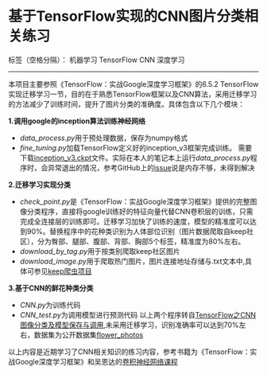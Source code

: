 ﻿# 基于TensorFlow实现的CNN图片分类相关练习

标签（空格分隔）： 机器学习 TensorFlow CNN 深度学习

---

本项目主要参照《TensorFlow：实战Google深度学习框架》的6.5.2 TensorFlow实现迁移学习一节，目的在于熟悉TensorFlow框架以及CNN算法，采用迁移学习的方法减少了训练时间，提升了图片分类的准确度。具体包含以下几个模块：

**1.调用google的inception算法训练神经网络**
- *data_process.py*用于预处理数据，保存为numpy格式
- *fine_tuning.py*加载TensorFlow定义好的inception_v3框架完成训练。
需要下载[inception_v3.ckpt](http://download.tensorflow.org/models/inception_v3_2016_08_28.tar.gz)文件。实际在本人的笔记本上运行*data_process.py*程序时，会异常退出的情况，参考GitHub上的[issue](https://github.com/caicloud/tensorflow-tutorial/issues/96)说是内存不够，未得到解决

**2.迁移学习实现分类**
- *check_point.py*是《TensorFlow：实战Google深度学习框架》提供的完整图像分类程序，直接将google训练好的特征向量代替CNN卷积层的训练，只需完成全连接层的训练即可。迁移学习加快了训练的速度，模型的精准度可以达到90%。替换程序中的花种类识别为人体部位识别（图片数据爬取自keep社区），分为臀部、腿部、腹部、背部、胸部5个标签，精准度为80%左右。
- *download_by_tag.py*用于按类别爬取keep社区图片
- *download_image.py*用于爬取热门图片，图片连接地址存储与.txt文本中,具体可参见[keep爬虫项目](https://github.com/WinterYuan/keep_proj)

**3.基于CNN的鲜花种类分类**
- *CNN.py*为训练代码
- *CNN_test.py*为调用模型进行预测代码
以上两个程序转自[TensorFlow之CNN图像分类及模型保存与调用](http://blog.csdn.net/Enchanted_ZhouH/article/details/74116823),未采用迁移学习，识别准确率可以达到70%左右，数据集为公开数据集[flower_photos](http://download.tensorflow.org/example_images/flower_photos.tgz)

以上内容是近期学习了CNN相关知识的练习内容，参考书籍为《TensorFlow：实战Google深度学习框架》和吴恩达的[卷积神经网络课程](https://mooc.study.163.com/learn/2001281004?tid=2001392030#/learn/announce)
